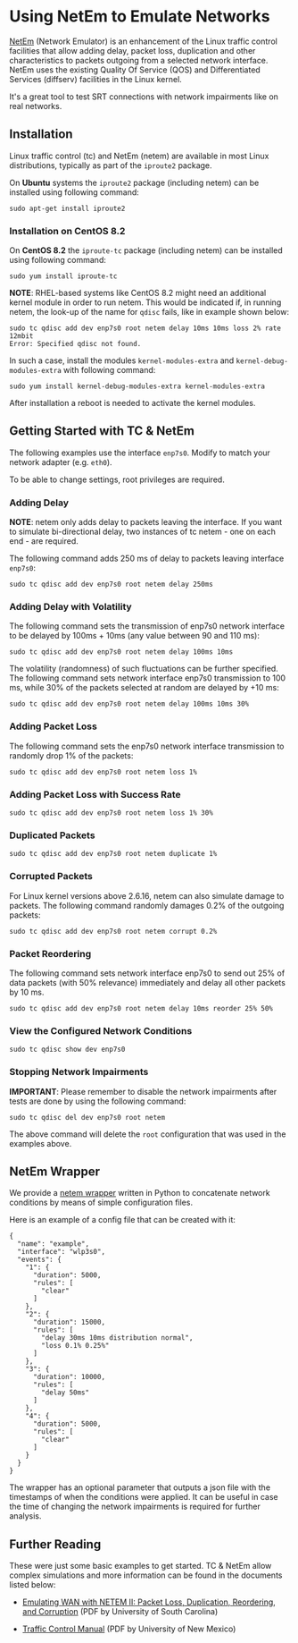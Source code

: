 # Using NetEm to Emulate Networks

[NetEm](https://www.linux.org/docs/man8/tc-netem.html) (Network  Emulator) is an enhancement of the Linux traffic control facilities that allow adding delay, packet loss, duplication and other characteristics to packets outgoing from a selected network interface.  NetEm uses the existing Quality Of Service (QOS) and Differentiated Services (diffserv) facilities in the Linux kernel.

It's a great tool to test SRT connections with network impairments like on real networks.

## Installation 

Linux traffic control (tc) and NetEm (netem) are available in most Linux distributions, typically as part of the `iproute2` package.

On **Ubuntu** systems the `iproute2` package (including netem) can be installed using following command:

```
sudo apt-get install iproute2
```

### Installation on CentOS 8.2

On **CentOS 8.2** the `iproute-tc` package (including netem) can be installed using following command:

```
sudo yum install iproute-tc
```

**NOTE**: RHEL-based systems like CentOS 8.2 might need an additional kernel module in order to run netem. This would be indicated if, in running netem, the look-up of the name for `qdisc` fails, like in example shown below:

```
sudo tc qdisc add dev enp7s0 root netem delay 10ms 10ms loss 2% rate 12mbit
Error: Specified qdisc not found.
```

In such a case, install the modules `kernel-modules-extra` and `kernel-debug-modules-extra` with following command:

```
sudo yum install kernel-debug-modules-extra kernel-modules-extra
```

After installation a reboot is needed to activate the kernel modules.

## Getting Started with TC & NetEm

The following examples use the interface `enp7s0`. Modify to match your network adapter (e.g. `eth0`).

To be able to change settings, root privileges are required.

### Adding Delay

**NOTE**: netem only adds delay to packets leaving the interface. If you want to simulate bi-directional delay, two instances of tc netem - one on each end - are required. 

The following command adds 250 ms of delay to packets leaving interface `enp7s0`:

```
sudo tc qdisc add dev enp7s0 root netem delay 250ms
```

### Adding Delay with Volatility

The following command sets the transmission of enp7s0 network interface to be delayed by 100ms + 10ms (any value between 90 and 110 ms):

```
sudo tc qdisc add dev enp7s0 root netem delay 100ms 10ms
```

The volatility (randomness) of such fluctuations can be further  specified. The following command sets network interface enp7s0  transmission to 100 ms, while 30% of the packets selected at random are delayed by +10 ms:

```
sudo tc qdisc add dev enp7s0 root netem delay 100ms 10ms 30%
```

### Adding Packet Loss

The following command sets the enp7s0 network interface transmission to randomly drop 1% of the packets:

```
sudo tc qdisc add dev enp7s0 root netem loss 1%
```

### Adding Packet Loss with Success Rate

```
sudo tc qdisc add dev enp7s0 root netem loss 1% 30%
```

### Duplicated Packets

```
sudo tc qdisc add dev enp7s0 root netem duplicate 1%
```

### Corrupted Packets

For Linux kernel versions above 2.6.16, netem can also simulate damage to packets. The following command randomly damages 0.2% of the outgoing packets:

```
sudo tc qdisc add dev enp7s0 root netem corrupt 0.2%
```

### Packet Reordering

The following command sets network interface enp7s0 to send out 25% of data packets (with 50% relevance) immediately and delay all other packets by 10 ms.

```
sudo tc qdisc add dev enp7s0 root netem delay 10ms reorder 25% 50%
```

### View the Configured Network Conditions

    sudo tc qdisc show dev enp7s0

### Stopping Network Impairments

**IMPORTANT**: Please remember to disable the network impairments after tests are done by using the following command:

```
sudo tc qdisc del dev enp7s0 root netem
```

The above command will delete the `root` configuration that was used in the examples above.

## NetEm Wrapper

We provide a [netem wrapper](https://github.com/SRTLab/netem-wrapper) written in Python to concatenate network conditions by means of simple configuration files. 

Here is an example of a config file that can be created with it:

```
{
  "name": "example",
  "interface": "wlp3s0",
  "events": {
    "1": {
      "duration": 5000,
      "rules": [
        "clear"
      ]
    },
    "2": {
      "duration": 15000,
      "rules": [
        "delay 30ms 10ms distribution normal",
        "loss 0.1% 0.25%"
      ]
    },
    "3": {
      "duration": 10000,
      "rules": [
        "delay 50ms"
      ]
    },
    "4": {
      "duration": 5000,
      "rules": [
        "clear"
      ]
    }
  }
}
```

The wrapper has an optional parameter that outputs a json file with the timestamps of when the conditions were applied. It can be useful in case the time of changing the network impairments is required for further analysis.

## Further Reading

These were just some basic examples to get started. TC & NetEm allow complex simulations and more information can be found in the documents listed below:

- [Emulating WAN with NETEM II: Packet Loss, Duplication, Reordering, and Corruption](http://ce.sc.edu/cyberinfra/workshops/Material/NTP/Lab%204.pdf) (PDF by University of South Carolina)

- [Traffic Control Manual](https://www.cs.unm.edu/~crandall/netsfall13/TCtutorial.pdf) (PDF by University of New Mexico)

